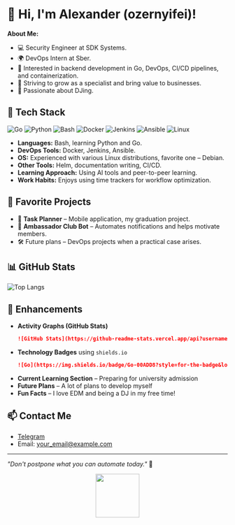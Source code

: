 <!-- ### Hi there 👋 -->

<!--
**ozernyifei/ozernyifei** is a ✨ _special_ ✨ repository because its `README.md` (this file) appears on your GitHub profile.

Here are some ideas to get you started:

- 🔭 I’m currently working on ...
- 🌱 I’m currently learning ...
- 👯 I’m looking to collaborate on ...
- 🤔 I’m looking for help with ...
- 💬 Ask me about ...
- 📫 How to reach me: ...
- 😄 Pronouns: ...
- ⚡ Fun fact: ...
-->

# 👋 Hi, I'm Alexander (ozernyifei)!

**About Me:**
- 💻 Security Engineer at SDK Systems.
- 🌍 DevOps Intern at Sber.
- 🎯 Interested in backend development in Go, DevOps, CI/CD pipelines, and containerization.
- 🚀 Striving to grow as a specialist and bring value to businesses.
- 🎵 Passionate about DJing.

## 🚀 Tech Stack
![Go](https://img.shields.io/badge/Go-00ADD8?style=for-the-badge&logo=go&logoColor=white)
![Python](https://img.shields.io/badge/Python-3776AB?style=for-the-badge&logo=python&logoColor=white)
![Bash](https://img.shields.io/badge/Bash-4EAA25?style=for-the-badge&logo=gnu-bash&logoColor=white)
![Docker](https://img.shields.io/badge/Docker-2496ED?style=for-the-badge&logo=docker&logoColor=white)
![Jenkins](https://img.shields.io/badge/Jenkins-D24939?style=for-the-badge&logo=jenkins&logoColor=white)
![Ansible](https://img.shields.io/badge/Ansible-EE0000?style=for-the-badge&logo=ansible&logoColor=white)
![Linux](https://img.shields.io/badge/Linux-FCC624?style=for-the-badge&logo=linux&logoColor=black)

- **Languages:** Bash, learning Python and Go.
- **DevOps Tools:** Docker, Jenkins, Ansible.
- **OS:** Experienced with various Linux distributions, favorite one – Debian.
- **Other Tools:** Helm, documentation writing, CI/CD.
- **Learning Approach:** Using AI tools and peer-to-peer learning.
- **Work Habits:** Enjoys using time trackers for workflow optimization.

## 📌 Favorite Projects
- 📅 **Task Planner** – Mobile application, my graduation project.
- 🤖 **Ambassador Club Bot** – Automates notifications and helps motivate members.
- 🛠 Future plans – DevOps projects when a practical case arises.

## 📊 GitHub Stats
![Top Langs](https://github-readme-stats.vercel.app/api/top-langs/?username=ozernyifei&layout=compact&theme=dark)

## 🔹 Enhancements
- **Activity Graphs (GitHub Stats)**
  ```md
  ![GitHub Stats](https://github-readme-stats.vercel.app/api?username=ozernyifei&show_icons=true&theme=dark)
  ```
- **Technology Badges** using `shields.io`
  ```md
  ![Go](https://img.shields.io/badge/Go-00ADD8?style=for-the-badge&logo=go&logoColor=white)
  ```
- **Current Learning Section** – Preparing for university admission
- **Future Plans** – A lot of plans to develop myself
- **Fun Facts** – I love EDM and being a DJ in my free time!

## 📫 Contact Me
- [Telegram](https://t.me/your_username)
- Email: your_email@example.com

---
_"Don't postpone what you can automate today."_ 🚀


<div id="header" align="center">
  <img src="https://media.giphy.com/media/SHjOSDkKZ18qOHA5B5/giphy.gif" width="100"/>
</div>
